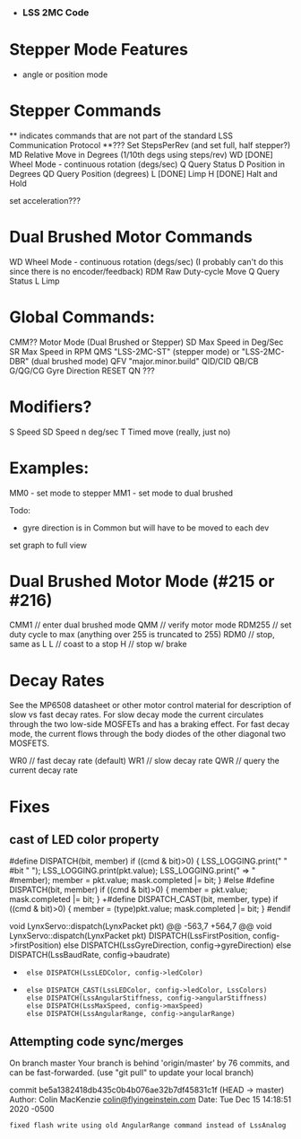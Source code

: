- ### LSS 2MC Code


# Stepper Mode Features
- angle or position mode


# Stepper Commands
** indicates commands that are not part of the standard LSS Communication Protocol
**???      Set StepsPerRev (and set full, half stepper?)
MD         Relative Move in Degrees (1/10th degs using steps/rev)
WD         [DONE] Wheel Mode - continuous rotation (degs/sec)
Q          Query Status
D          Position in Degrees
QD         Query Position (degrees)
L          [DONE] Limp
H          [DONE] Halt and Hold

set acceleration???

# Dual Brushed Motor Commands
WD         Wheel Mode - continuous rotation (degs/sec)  (I probably can't do this since there is no encoder/feedback)
RDM        Raw Duty-cycle Move
Q          Query Status
L          Limp


# Global Commands:
CMM??      Motor Mode (Dual Brushed or Stepper)
SD         Max Speed in Deg/Sec
SR         Max Speed in RPM
QMS        "LSS-2MC-ST" (stepper mode) or "LSS-2MC-DBR" (dual brushed mode)
QFV        "major.minor.build"
QID/CID
QB/CB
G/QG/CG    Gyre Direction
RESET
QN         ???


# Modifiers?
S          Speed
SD         Speed n deg/sec
T          Timed move  (really, just no)


# Examples:
MM0   - set mode to stepper
MM1   - set mode to dual brushed




Todo:
- gyre direction is in Common but will have to be moved to each dev

set graph to full view

# Dual Brushed Motor Mode (#215 or #216)

CMM1   		// enter dual brushed mode
QMM		// verify motor mode
RDM255		// set duty cycle to max (anything over 255 is truncated to 255)
RDM0 		// stop, same as L
L               // coast to a stop
H               // stop w/ brake

# Decay Rates
See the MP6508 datasheet or other motor control material for description of slow vs fast
decay rates. 
For slow decay mode the current circulates through the two low-side MOSFETs and has a
braking effect. For fast decay mode, the current flows through the body diodes of the
other diagonal two MOSFETS.

WR0		// fast decay rate (default)
WR1		// slow decay rate
QWR		// query the current decay rate




# Fixes

## cast of LED color property
 #define DISPATCH(bit, member) if ((cmd & bit)>0) { LSS_LOGGING.print("  " #bit " "); LSS_LOGGING.print(pkt.value); LSS_LOGGING.print(" => " #member); member = pkt.value; mask.completed |= bit; }
 #else
 #define DISPATCH(bit, member) if ((cmd & bit)>0) { member = pkt.value; mask.completed |= bit; }
+#define DISPATCH_CAST(bit, member, type) if ((cmd & bit)>0) { member = (type)pkt.value; mask.completed |= bit; }
 #endif
 
 void LynxServo::dispatch(LynxPacket pkt)
@@ -563,7 +564,7 @@ void LynxServo::dispatch(LynxPacket pkt)
       DISPATCH(LssFirstPosition, config->firstPosition)
       else DISPATCH(LssGyreDirection, config->gyreDirection)
       else DISPATCH(LssBaudRate, config->baudrate)
-      else DISPATCH(LssLEDColor, config->ledColor)
+      else DISPATCH_CAST(LssLEDColor, config->ledColor, LssColors)
       else DISPATCH(LssAngularStiffness, config->angularStiffness)
       else DISPATCH(LssMaxSpeed, config->maxSpeed)
       else DISPATCH(LssAngularRange, config->angularRange)


## Attempting code sync/merges

On branch master
Your branch is behind 'origin/master' by 76 commits, and can be fast-forwarded.
  (use "git pull" to update your local branch)



commit be5a1382418db435c0b4b076ae32b7df45831c1f (HEAD -> master)
Author: Colin MacKenzie <colin@flyingeinstein.com>
Date:   Tue Dec 15 14:18:51 2020 -0500

    fixed flash write using old AngularRange command instead of LssAnalog




